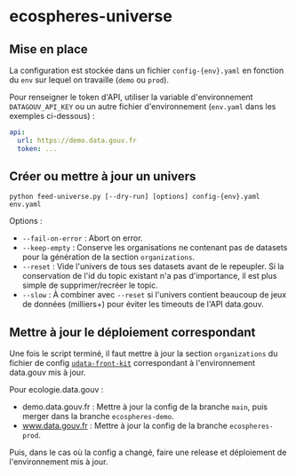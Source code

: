 # ecospheres-universe

## Mise en place

La configuration est stockée dans un fichier `config-{env}.yaml` en fonction du `env` sur lequel on travaille (`demo` ou `prod`).

Pour renseigner le token d'API, utiliser la variable d'environnement `DATAGOUV_API_KEY` ou un autre fichier d'environnement (`env.yaml` dans les exemples ci-dessous) :

```yaml
api:
  url: https://demo.data.gouv.fr
  token: ...
```

## Créer ou mettre à jour un univers

```shell
python feed-universe.py [--dry-run] [options] config-{env}.yaml env.yaml
```

Options :
- `--fail-on-error` : Abort on error.
- `--keep-empty` : Conserve les organisations ne contenant pas de datasets pour la génération de la section `organizations`.
- `--reset` : Vide l'univers de tous ses datasets avant de le repeupler. Si la conservation de l'id du topic existant n'a pas d'importance, il est plus simple de supprimer/recréer le topic.
- `--slow` : À combiner avec `--reset` si l'univers contient beaucoup de jeux de données (milliers+) pour éviter les timeouts de l'API data.gouv.


## Mettre à jour le déploiement correspondant

Une fois le script terminé, il faut mettre à jour la section `organizations` du fichier de config [`udata-front-kit`](https://github.com/opendatateam/udata-front-kit/blob/main/configs/ecospheres/config.yaml) correspondant à l'environnement data.gouv mis à jour.

Pour ecologie.data.gouv :
- demo.data.gouv.fr : Mettre à jour la config de la branche `main`, puis merger dans la branche `ecospheres-demo`.
- www.data.gouv.fr : Mettre à jour la config de la branche `ecospheres-prod`.

Puis, dans le cas où la config a changé, faire une release et déploiement de l'environnement mis à jour.
